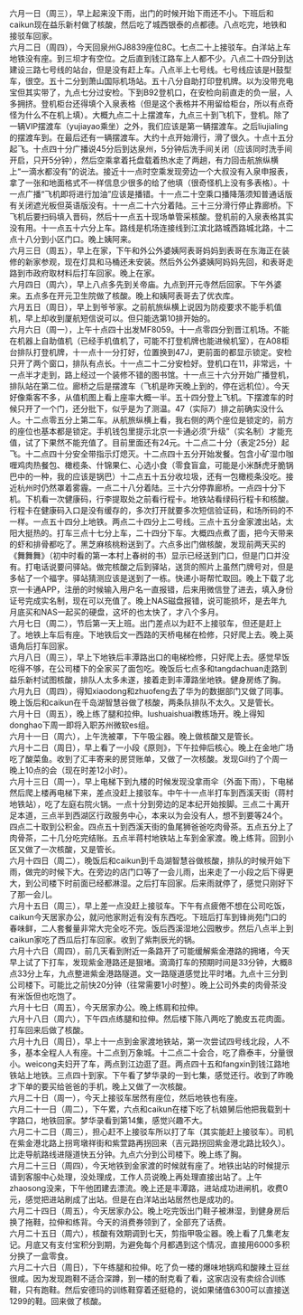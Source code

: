 六月一日（周三），早上起来没下雨，出门的时候开始下雨还不小。下班后和caikun现在益乐新村做了核酸，然后吃了城西银泰的点都德。八点吃完，地铁和接驳车回家。</br>
六月二日（周四），今天回泉州GJ8839座位8C。七点二十上接驳车。白洋站上车地铁没有座。到三坝才有空位。之后直到钱江路车上人都不少。八点二十四分到达建设三路七号线的站台，但是没有赶上车。八点半上七号线。七号线应该是H鼓型车，很空。五十二分到萧山国际机场站。五十八分自助打印登机牌。以为没带充电宝但其实带了，九点七分过安检。下到B92登机口，在安检向前直走的负一层，人多拥挤。登机柜台还得填个入泉表格（但是这个表格并不用留给柜台，所以有点奇怪为什么不在机上填）。大概九点二十上摆渡车，九点三十到飞机下，登机。除了一辆VIP摆渡车（yujiayao乘坐）之外，我们应该是第一辆摆渡车。之后liujialing的摆渡车到。在最后还有一辆摆渡车。大约十点开始滑行，滑了很久。十点十五分起飞。十点四十分广播说45分后到达泉州，5分钟后洗手间关闭（应该同时洗手间开启，只开5分钟），然后空乘拿着托盘载着热水走了两趟，有力回击航旅纵横上“一滴水都没有”的说法。接近十一点时空乘发现旁边一个大叔没有入泉申报表，拿了一张和地面格式不一样信息少很多的给了他填（很奇怪机上没有多表格）。十一点广播“飞机即将进行加油”应该是播错。十一点二十空乘口播降落须知普通话版有关闭遮光板但英语版没有。十一点二十六分着陆。三十三分滑行停止靠廊桥。下飞机后要扫码填入晋码，然后十一点五十现场单管采核酸。登机前的入泉表格其实没有用。十一点五十六分上车。路线是机场连接线到江滨北路城西路城北路，十二点十八分到小区门口。晚上姨阿来。</br>
六月三日（周五），早上在家，下午和外公外婆姨阿表哥妈妈到表哥在东海正在装修的新家参观，现在灯具和马桶还未安装。然后外公外婆姨阿妈妈先回，和表哥走路到市政府取材料后打车回家。晚上在家。</br>
六月四日（周六），早上八点多先到关帝庙。九点到开元寺然后回家。下午外婆来。五点多在开元卫生院做了核酸。晚上和姨阿表哥去了优衣库。</br>
六月五日（周日），早上到爷爷家。之前航旅纵横上说因为防疫要求不能手机值机，早上却收到厦航短信说可以。但只能选第10排开始的。</br>
六月六日（周一），上午十点四十出发MF8059。十一点零四分到晋江机场。不能在机器上自助值机（已经手机值机了，可能不打登机牌也能进候机室），在A08柜台排队打登机牌，十一点十一分打好，位置换到47J，更前面的都显示锁定。安检只开了两个窗口，排队有点长。十一点二十二分安检好。登机口在11，非常远，十一点半才走到，路上经过一个装修不错的图书馆。十一点三十六分开始广播登机，排队站在第二位。廊桥之后是摆渡车（飞机是昨天晚上到的，停在远机位）。今天好像乘客不多，从值机图上看上座率大概一半。五十四分登上飞机。下摆渡车的时候只开了一个门，还分批下，似乎是为了测温。47（实际7）排之前确实没什么人。十二点零五分上第二车。从航旅纵横上看，我右侧的两个座位是锁定的，前方的座位也基本都是锁定。手机钱包里提示北京一卡通必须“升级”（实名制）才能充值，试了下果然不能充值了。目前里面还有24元。十二点二十分（表定25分）起飞。十二点四十分安全带指示灯熄灭。十二点四十五分开始发餐。包含小矿湿巾咖喱鸡肉热餐包、橄榄条、什锦果仁、心选小食（零食盲盒，可能是小米酥虎牙脆锅巴中的一种，我的应该是锅巴）十二点五十五分收垃圾，还有一包橄榄条没吃。接近杭州时仍然罩着雾霾。一点二十八分着陆。三十六分停靠廊桥。一点四十分下机。下机看一次健康码，行李提取处之前看行程卡。地铁站看绿码行程卡和核酸。行程卡在健康码入口是没有缓存的，多次打开就要多次短信验证码，和场所码的不一样。一点五十四分上地铁。两点二十四分上二号线。三点十五分金家渡出站，太阳大挺热的。打车三点十七分上车，二十四分下车。大概四点煮了面，把今天带来的虾和排骨都吃了。黑芝麻核桃粉送到了。六点多出门做核酸，发现前两天买的《舞舞舞》（初中时看的第一本村上春树的书）显示已经送到门口，但是门口并没有。打电话说要问驿站。做完核酸之后到驿站，送货的照片上虽然门牌号对，但是多帖了一个福字。驿站猜测应该是送到了一栋。快递小哥帮忙取回。晚上下载了北京一卡通APP，注册的时候输入用户名一直报错，后来用微信登了进去，填入身份证号完成实名制，现在可以充值了。晚上NAS磁盘报错，说可能损坏，是去年九月底买和NAS一起买的硬盘，这坏的也太快了，才八个多月。</br>
六月七日（周二），节后第一天上班。出门差点以为赶不上接驳车，但还是赶上了。地铁上车后有座。下地铁后文一西路的天桥电梯在检修，只好爬上去。晚上英语角后打车回家。</br>
六月八日（周三），早上下地铁后丰潭路出口的电梯检修，只好爬上去。感觉早饭吃得不够，在公司楼下的全家买了面包吃。晚饭后七点多和tangdachuan走路到益乐新村试图核酸，排队人太多未遂，接着走到丰潭路坐地铁。健身房练了胸。</br>
六月九日（周四），得知xiaodong和zhuofeng去了华为的数据部门又做了同事。晚上饭后和caikun在千岛湖智慧谷做了核酸，两条队排队不太久。又是管长。</br>
六月十日（周五），晚上练了腿和拉伸。lushuaishuai教练场开。晚上得知donghao下周一即将入职苏州微软es组。</br>
六月十一日（周六），上午洗被罩，下午吸尘器。晚上做核酸又是管长。</br>
六月十二日（周日），早上看了一小段《原则》，下午拉伸后核心。晚上在金地广场吃了酸菜鱼。收到了汇丰寄来的房贷账单，又做了一次核酸。发现Gil约了个周一晚上10点的会（现在时差12小时）。</br>
六月十三日（周一），早上电梯下到九楼的时候发现没拿雨伞（外面下雨），下电梯然后爬上楼再电梯下来，差点没赶上接驳车。中午十一点半打车到西溪天街（蒋村地铁站），吃了左庭右院火锅。一点十分到旁边的足本纪开始按脚。三点二十离开足本道，三点半到西湖区行政服务中心，本来以为会没有人，想不到要等24个。四点二十取到公积金。四点五十到西溪天街的鱼尾狮爸爸吃肉骨茶。五点五分上了肉骨茶，二十几分吃完结账。五点半蒋村地铁站上车到金家渡。晚上练背。回到小区又做了一次核酸，又是管长。</br>
六月十四日（周二），晚饭后和caikun到千岛湖智慧谷做核酸，排队的时候开始下雨，做完的时候下大。在旁边的店门口等了一会儿雨，出来走了一小段之后下得更大，到公司楼下时前面已经都淋湿。之后打车回家。后来雨就停了，感觉只刚好下了那一会儿。</br>
六月十五日（周三），早上差一点没赶上接驳车。下午有点疲倦不想在公司吃饭，caikun今天居家办公，就问他家附近有没有东西吃。下班后打车到锋尚苑门口的春味鲜，二人套餐量非常大完全吃不完。饭后西溪湿地公园散步。然后八点半上到caikun家吃了西瓜后打车回家。收到了紫荆辰光的锅。</br>
六月十六日（周四），前几天看到附近一条路开了可能缓解紫金港路的拥堵，今天早上试了下打车，发现紫金港路还是狠堵。滴滴打车的预期时间是33分钟，大概8点33分上车，九点整进紫金港路隧道。文一路隧道感觉比平时堵。九点十三分到公司楼下。可能比之前快20分钟（往常需要1小时整）。晚上公司外卖的肉骨茶没有米饭但也吃饱了。</br>
六月十七日（周五），今天居家办公。晚上练肩和拉伸。</br>
六月十八日（周六），下午四点练腿和拉伸。然后楼下陈八两吃了脆皮五花肉面。打车回来后做了核酸。</br>
六月十九日（周日），早上十一点到金家渡地铁站，第一次尝试四号线北段，人不多，基本全程人人有座。十二点到万象城。十二点二十会合，吃了鼎泰丰，分量很小。weicong夫妇开了车，两点到江边逛了逛。两点四十五和fangxin到钱江路地铁站上地铁。三点四十到家。下午看了梦华录的一到七集，感觉还行。收到了昨晚才下单的要买给爸爸的手机，晚上又做了一次核酸。</br> 
六月二十日（周一），今天上接驳车居然有座位，然后地铁也有座。</br> 
六月二十一日（周二），下午累，六点和caikun在楼下吃了杭娘舅后他把我载到十字路口，地铁回家。梦华录看到第14集，感觉兴趣不大。</br> 
六月二十二日（周三），担心赶不上接驳车所以打了车（其实能赶上接驳车）。司机在紫金港北路上拐弯墩祥街和紫萱路再拐回来（吉元路拐回紫金港北路比较久）。比走导航路线进隧道快五分钟。九点六分到公司楼下。晚上练了胸。</br> 
六月二十三日（周四），今天地铁到金家渡的时候就有座了。地铁出站的时候提示请到客服中心处理，没处理成，工作人员说晚上再处理直接出站了。上午zhaosong没来，下午他团建去漂流。晚上还是丰潭路，进站成功进闸机，收费0元，感觉把进站刷成了出站。但是在白洋站出站居然也是成功的。</br> 
六月二十四日（周五），今天居家办公。晚上吃完饭出门鞋子被淋湿，到健身房后换了拖鞋，拉伸和练背。今天的消费券领到了，全部充了话费。</br> 
六月二十五日（周六），核酸有效期调到七天，剪指甲吸尘器。晚上看了几集老友记。月底又有支付宝积分到期，为避免每个月都遇到这个情况，直接用6000多积分换了一盒零食。</br> 
六月二十六日（周日），下午练腿和拉伸。吃了负一楼的爆味地锅鸡和酸辣土豆丝很咸。因为发现跑鞋不适合深蹲，到一楼的耐克看了看，这家店没有卖综合训练鞋，只有跑鞋。然后安德玛的训练鞋穿着还挺稳的，说如果储值6300可以直接送1299的鞋。回来做了核酸。</br> 
